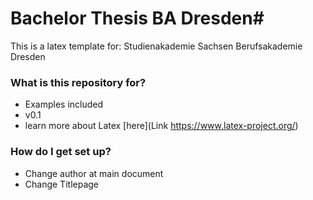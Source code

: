 # Bachelor Thesis BA Dresden#

This is a latex template for:
Studienakademie Sachsen Berufsakademie Dresden

### What is this repository for? ###

* Examples included 
* v0.1
* learn more about Latex [here](Link https://www.latex-project.org/)

### How do I get set up? ###

* Change author at main document
* Change Titlepage